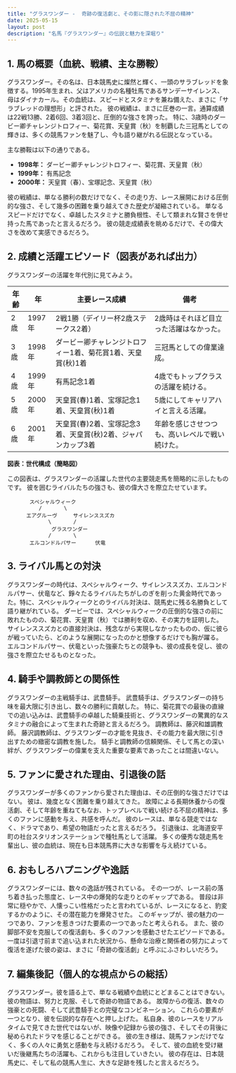 ```yaml
---
title: "グラスワンダー -  奇跡の復活劇と、その影に隠された不屈の精神"
date: 2025-05-15
layout: post
description: "名馬『グラスワンダー』の伝説と魅力を深堀り"
---
```


## 1. 馬の概要（血統、戦績、主な勝鞍）

グラスワンダー。その名は、日本競馬史に燦然と輝く、一頭のサラブレッドを象徴する。1995年生まれ、父はアメリカの名種牡馬であるサンデーサイレンス、母はダイナカール。その血統は、スピードとスタミナを兼ね備えた、まさに「サラブレッドの理想形」と評された。  彼の戦績は、まさに圧巻の一言。通算成績は22戦13勝、2着6回、3着3回と、圧倒的な強さを誇った。  特に、3歳時のダービー卿チャレンジトロフィー、菊花賞、天皇賞（秋）を制覇した三冠馬としての輝きは、多くの競馬ファンを魅了し、今も語り継がれる伝説となっている。

主な勝鞍は以下の通りである。

* **1998年：** ダービー卿チャレンジトロフィー、菊花賞、天皇賞（秋）
* **1999年：** 有馬記念
* **2000年：**  天皇賞（春）、宝塚記念、天皇賞（秋）


彼の戦績は、単なる勝利の数だけでなく、その走り方、レース展開における圧倒的な強さ、そして幾多の困難を乗り越えてきた歴史が凝縮されている。  単なるスピードだけでなく、卓越したスタミナと勝負根性、そして類まれな賢さを併せ持った馬であったと言えるだろう。  彼の競走成績表を眺めるだけで、その偉大さを改めて実感できるだろう。


## 2. 成績と活躍エピソード（図表があれば出力）

グラスワンダーの活躍を年代別に見てみよう。

| 年齢 | 年 | 主要レース成績 | 備考 |
|---|---|---|---|
| 2歳 | 1997年 | 2戦1勝（デイリー杯2歳ステークス2着） | 2歳時はそれほど目立った活躍はなかった。 |
| 3歳 | 1998年 | ダービー卿チャレンジトロフィー1着、菊花賞1着、天皇賞(秋)1着 | 三冠馬としての偉業達成。 |
| 4歳 | 1999年 | 有馬記念1着 | 4歳でもトップクラスの活躍を続ける。 |
| 5歳 | 2000年 | 天皇賞(春)1着、宝塚記念1着、天皇賞(秋)1着 |  5歳にしてキャリアハイと言える活躍。 |
| 6歳 | 2001年 | 天皇賞(春)2着、宝塚記念3着、天皇賞(秋)2着、ジャパンカップ3着 |  年齢を感じさせつつも、高いレベルで戦い続けた。 |


**図表：世代構成（簡略図）**

この図表は、グラスワンダーの活躍した世代の主要競走馬を簡略的に示したものです。  彼を囲むライバルたちの強さも、彼の偉大さを際立たせています。

```
       スペシャルウィーク
          /       \
      エアグルーヴ     サイレンススズカ
             \       /
              グラスワンダー
             /       \
       エルコンドルパサー      伏竜
```


## 3. ライバル馬との対決

グラスワンダーの時代は、スペシャルウィーク、サイレンススズカ、エルコンドルパサー、伏竜など、錚々たるライバルたちがしのぎを削った黄金時代であった。特に、スペシャルウィークとのライバル対決は、競馬史に残る名勝負として語り継がれている。  ダービーでは、スペシャルウィークの圧倒的な強さの前に敗れたものの、菊花賞、天皇賞（秋）では勝利を収め、その実力を証明した。  サイレンススズカとの直接対決は、残念ながら実現しなかったものの、仮に彼らが戦っていたら、どのような展開になったのかと想像するだけでも胸が躍る。  エルコンドルパサー、伏竜といった強豪たちとの競争も、彼の成長を促し、彼の強さを際立たせるものとなった。


## 4. 騎手や調教師との関係性

グラスワンダーの主戦騎手は、武豊騎手。  武豊騎手は、グラスワンダーの持ち味を最大限に引き出し、数々の勝利に貢献した。  特に、菊花賞での最後の直線での追い込みは、武豊騎手の卓越した騎乗技術と、グラスワンダーの驚異的なスタミナの融合によって生まれた奇跡と言えるだろう。  調教師は、藤沢和雄調教師。  藤沢調教師は、グラスワンダーの才能を見抜き、その能力を最大限に引き出すための緻密な調教を施した。  騎手と調教師の信頼関係、そして馬との深い絆が、グラスワンダーの偉業を支えた重要な要素であったことは間違いない。


## 5. ファンに愛された理由、引退後の話

グラスワンダーが多くのファンから愛された理由は、その圧倒的な強さだけではない。  彼は、幾度となく困難を乗り越えてきた。  故障による長期休養からの復活劇、そして年齢を重ねてもなお、トップレベルで戦い続ける不屈の精神は、多くのファンに感動を与え、共感を呼んだ。  彼のレースは、単なる競走ではなく、ドラマであり、希望の物語だったと言えるだろう。  引退後は、北海道安平町の社台スタリオンステーションで種牡馬として活躍。  多くの優秀な競走馬を輩出し、彼の血統は、現在も日本競馬界に大きな影響を与え続けている。


## 6. おもしろハプニングや逸話

グラスワンダーには、数々の逸話が残されている。  その一つが、レース前の落ち着き払った態度と、レース中の爆発的な走りとのギャップである。  普段は非常に穏やかで、人懐っこい性格だったと言われているが、レースになると、豹変するかのように、その潜在能力を爆発させた。  このギャップが、彼の魅力の一つであり、ファンを惹きつけた要素の一つであったと考えられる。  また、彼の脚部不安を克服しての復活劇も、多くのファンを感動させたエピソードである。  一度は引退寸前まで追い込まれた状況から、懸命な治療と関係者の努力によって復活を遂げた彼の姿は、まさに「奇跡の復活劇」と呼ぶにふさわしいだろう。


## 7. 編集後記（個人的な視点からの総括）

グラスワンダー。彼を語る上で、単なる戦績や血統にとどまることはできない。  彼の物語は、努力と克服、そして奇跡の物語である。  故障からの復活、数々の強豪との死闘、そして武豊騎手との完璧なコンビネーション。  これらの要素が一つとなり、彼を伝説的な存在へと押し上げた。  私自身、彼のレースをリアルタイムで見てきた世代ではないが、映像や記録から彼の強さ、そしてその背後に秘められたドラマを感じることができる。  彼の生き様は、競馬ファンだけでなく、多くの人々に勇気と感動を与え続けるだろう。  そして、彼の血統を受け継いだ後継馬たちの活躍も、これからも注目していきたい。  彼の存在は、日本競馬史に、そして私の競馬人生に、大きな足跡を残したと言えるだろう。

